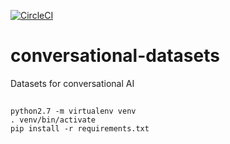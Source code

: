 [![CircleCI](https://circleci.com/gh/PolyAI-LDN/conversational-datasets/tree/master.svg?style=svg)](https://circleci.com/gh/PolyAI-LDN/conversational-datasets/tree/master)

# conversational-datasets
Datasets for conversational AI


##

```
python2.7 -m virtualenv venv
. venv/bin/activate
pip install -r requirements.txt
```

